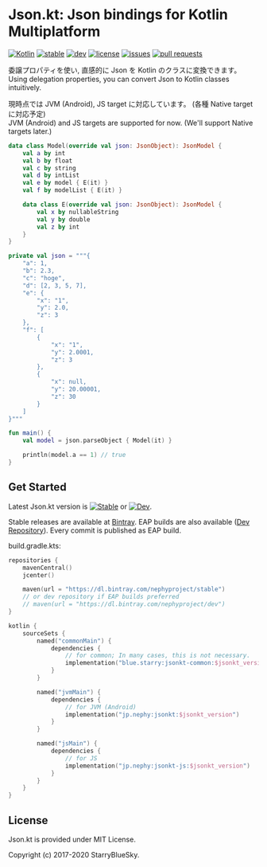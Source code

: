 # Json.kt: Json bindings for Kotlin Multiplatform
[![Kotlin](https://img.shields.io/badge/Kotlin-1.3.72-blue.svg)](https://kotlinlang.org)
[![stable](https://img.shields.io/bintray/v/nephyproject/stable/JsonKt.svg?label=stable)](https://bintray.com/nephyproject/stable/JsonKt/_latestVersion)
[![dev](https://img.shields.io/bintray/v/nephyproject/dev/JsonKt.svg?label=dev)](https://bintray.com/nephyproject/dev/JsonKt/_latestVersion)
[![license](https://img.shields.io/github/license/StarryBlueSky/Json.kt.svg)](https://github.com/StarryBlueSky/Json.kt/blob/master/LICENSE)
[![issues](https://img.shields.io/github/issues/StarryBlueSky/Json.kt.svg)](https://github.com/StarryBlueSky/Json.kt/issues)
[![pull requests](https://img.shields.io/github/issues-pr/StarryBlueSky/Json.kt.svg)](https://github.com/StarryBlueSky/Json.kt/pulls)  

委譲プロパティを使い, 直感的に Json を Kotlin のクラスに変換できます。  
Using delegation properties, you can convert Json to Kotlin classes intuitively.  

現時点では JVM (Android), JS target に対応しています。 (各種 Native target に対応予定)  
JVM (Android) and JS targets are supported for now. (We'll support Native targets later.)  

```kotlin
data class Model(override val json: JsonObject): JsonModel {
    val a by int
    val b by float
    val c by string
    val d by intList
    val e by model { E(it) }
    val f by modelList { E(it) }

    data class E(override val json: JsonObject): JsonModel {
        val x by nullableString
        val y by double
        val z by int
    }
}

private val json = """{
    "a": 1,
    "b": 2.3,
    "c": "hoge",
    "d": [2, 3, 5, 7],
    "e": {
        "x": "1",
        "y": 2.0,
        "z": 3
    },
    "f": [
        {
            "x": "1",
            "y": 2.0001,
            "z": 3
        },
        {
            "x": null,
            "y": 20.00001,
            "z": 30
        }
    ]
}"""

fun main() {
    val model = json.parseObject { Model(it) }

    println(model.a == 1) // true
}
```

Get Started
-----------

Latest Json.kt version is [![Stable](https://img.shields.io/bintray/v/nephyproject/stable/JsonKt.svg?label=stable)](https://bintray.com/nephyproject/dev/JsonKt/_latestVersion) or [![Dev](https://img.shields.io/bintray/v/nephyproject/dev/JsonKt.svg?label=dev)](https://bintray.com/nephyproject/dev/JsonKt/_latestVersion).  

Stable releases are available at [Bintray](https://bintray.com/nephyproject/stable/JsonKt). EAP builds are also available ([Dev Repository](https://bintray.com/nephyproject/dev/JsonKt)). Every commit is published as EAP build.  

build.gradle.kts:
```kotlin
repositories {
    mavenCentral()
    jcenter()

    maven(url = "https://dl.bintray.com/nephyproject/stable")
    // or dev repository if EAP builds preferred
    // maven(url = "https://dl.bintray.com/nephyproject/dev")
}

kotlin {
    sourceSets {
        named("commonMain") {
            dependencies {
                // for common; In many cases, this is not necessary.
                implementation("blue.starry:jsonkt-common:$jsonkt_version")
            }
        }

        named("jvmMain") {
            dependencies {
                // for JVM (Android)
                implementation("jp.nephy:jsonkt:$jsonkt_version")
            }
        }

        named("jsMain") {
            dependencies {
                // for JS
                implementation("jp.nephy:jsonkt-js:$jsonkt_version")
            }
        }
    }
}
```

License
---------

Json.kt is provided under MIT License.  

Copyright (c) 2017-2020 StarryBlueSky.

